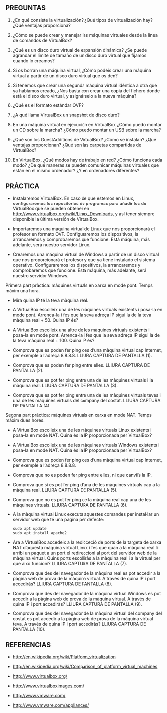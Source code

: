 PREGUNTAS
---------

 01. ¿En qué consiste la virtualización? ¿Qué tipos de virtualización hay? ¿Qué ventajas proporciona?

 02. ¿Cómo se puede crear y manejar las máquinas virtuales desde la línea de comandos de VirtualBox?

 03. ¿Qué es un disco duro virtual de expansión dinámica? ¿Se puede agrandar el límite de tamaño de un disco duro virtual que fijamos cuando lo creamos?

 04. Si os borran una máquina virtual, ¿Cómo podéis crear una máquina virtual a partir de un disco duro virtual que os den?

 05. Si tenemos que crear una segunda máquina virtual idéntica a otra que ya habíamos creado, ¿Nos basta con crear una copia del fichero donde está el disco duro virtual, y asignárselo a la nueva máquina?

 06. ¿Qué es el formato estándar OVF?

 07. ¿A qué llama VirtualBox un snapshot de disco duro?

 08. En una máquina virtual en ejecución en VirtualBox ¿Cómo puedo montar un CD sobre la marcha? ¿Cómo puedo montar un USB sobre la marcha?

 09. ¿Qué son los GuestAdditions de VirtualBox? ¿Cómo se instalan? ¿Qué ventajas proporcionan? ¿Qué son las carpetas compartidas de VirtualBox?

 10. En VirtualBox, ¿Qué modos hay de trabajo en red? ¿Cómo funciona cada modo? ¿De qué maneras se pueden comunicar máquinas virtuales que están en el mismo ordenador? ¿Y en ordenadores diferentes?





PRÁCTICA
--------

 - Instalaremos VirtualBox. En caso de que estemos en Linux, configuraremos los repositorios de programas para añadir los de VirtualBox que se pueden obtener en <http://www.virtualbox.org/wiki/Linux_Downloads>, y así tener siempre disponible la última versión de VirtualBox.

 - Importaremos una máquina virtual de Linux que nos proporcionará el profesor en formato OVF. Configuraremos los dispositivos, la arrancaremos y comprobaremos que funcione. Está máquina, más adelante, será nuestro servidor Linux.

 - Crearemos una máquina virtual de Windows a partir de un disco virtual que nos proporcionará el profesor y que ya tiene instalado el sistema operativo. Configuraremos los dispositivos, la arrancaremos y comprobaremos que funcione. Está máquina, más adelante, será nuestro servidor Windows.

Primera part pràctica: màquines virtuals en xarxa en mode pont. Temps màxim una hora.

 - Mira quina IP té la teva màquina real.

 - A VirtualBox escolleix una de les màquines virtuals existents i posa-la en mode pont. Arrenca-la i fes que la seva adreça IP sigui la de la teva màquina real + 50. Quina IP és?

 - A VirtualBox escolleix una altre de les màquines virtuals existents i posa-la en mode pont. Arrenca-la i fes que la seva adreça IP sigui la de la teva màquina real + 100. Quina IP és?

 - Comprova que es poden fer ping des d’una màquina virtual cap Internet, per exemple a l’adreça 8.8.8.8. LLIURA CAPTURA DE PANTALLA (1).

 - Comprova que es poden fer ping entre elles. LLIURA CAPTURA DE PANTALLA (2).

 - Comprova que es pot fer ping entre una de les màquines virtuals i la màquina real. LLIURA CAPTURA DE PANTALLA (3).

 - Comprova que es pot fer ping entre una de les màquines virtuals teves i una de les màquines virtuals del company del costat. LLIURA CAPTURA DE PANTALLA (4).

Segona part pràctica: màquines virtuals en xarxa en mode NAT. Temps màxim dues hores.

 - A VirtualBox escolleix una de les màquines virtuals Linux existents i posa-la en mode NAT. Quina és la IP proporcionada per VirtualBox?

 - A VirtualBox escolleix una de les màquines virtuals Windows existents i posa-la en mode NAT. Quina és la IP proporcionada per VirtualBox?

 - Comprova que es poden fer ping des d’una màquina virtual cap Internet, per exemple a l’adreça 8.8.8.8.

 - Comprova que no es poden fer ping entre elles, ni que canviïs la IP.

 - Comprova que sí es pot fer ping d’una de les màquines virtuals cap a la màquina real. LLIURA CAPTURA DE PANTALLA (5).

 - Comprova que no es pot fer ping de la màquina real cap una de les màquines virtuals. LLIURA CAPTURA DE PANTALLA (6).

 - A la màquina virtual Linux executa aquestes comandes per instal·lar un servidor web que té una pàgina per defecte:

       sudo apt update
       sudo apt install apache2

 - Ara a VirtualBox accedeix a la redicceció de ports de la targeta de xarxa NAT d’aquesta màquina virtual Linux i fes que quan a la màquina real li arribi un paquet a un port el redireccioni al port del servidor web de la màquina virtual. Quins ports escolliràs a la màquina real i a la virtual per que això funcioni? LLIURA CAPTURA DE PANTALLA (7).

 - Comprova que des del navegador de la màquina real es pot accedir a la pàgina web de prova de la màquina virtual. A través de quina IP i port accediràs? LLIURA CAPTURA DE PANTALLA (8).

 - Comprova que des del navegador de la màquina virtual Windows es pot accedir a la pàgina web de prova de la màquina virtual. A través de quina IP i port accediràs? LLIURA CAPTURA DE PANTALLA (9).

 - Comprova que des del navegador de la màquina virtual del company del costat es pot accedir a la pàgina web de prova de la màquina virtual teva. A través de quina IP i port accediràs? LLIURA CAPTURA DE PANTALLA (10).





REFERENCIAS
-----------

 - <http://en.wikipedia.org/wiki/Platform_virtualization>

 - <http://en.wikipedia.org/wiki/Comparison_of_platform_virtual_machines>

 - <http://www.virtualbox.org/>

 - <http://www.virtualboximages.com/>

 - <http://www.vmware.com/>

 - <http://www.vmware.com/appliances/>
